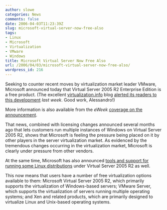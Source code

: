 ```yaml
---
author: slowe
categories: News
comments: false
date: 2006-04-03T11:23:39Z
slug: microsoft-virtual-server-now-free-also
tags:
- Linux
- Microsoft
- Virtualization
- VMware
- Windows
title: Microsoft Virtual Server Now Free Also
url: /2006/04/03/microsoft-virtual-server-now-free-also/
wordpress_id: 216
---
```


Seeking to counter recent moves by virtualization market leader VMware, Microsoft announced today that Virtual Server 2005 R2 Enterprise Edition is a free product. (The excellent [virtualization.info](http://virtualization.info/) blog [alerted its readers to this development](http://www.virtualization.info/2006/03/microsoft-to-release-virtual-server.html) _last week_. Good work, Alessandro!)

More information is also available from the _eWeek_ [coverage on the announcement](http://www.eweek.com/article2/0,1759,1945069,00.asp).

That news, combined with licensing changes announced several months ago that lets customers run multiple instances of Windows on Virtual Server 2005 R2, shows that Microsoft is feeling the pressure being placed on it by other players in the server virtualization market. As evidenced by the tremendous changes occurring in the virtualization market, Microsoft is clearly under pressure from other vendors.

At the same time, Microsoft has also announced [tools and support for running some Linux distributions](http://www.microsoft.com/windowsserversystem/virtualserver/evaluation/news/bulletins/vs05pricing.mspx) under Virtual Server 2005 R2 as well.

This now means that users have a number of free virtualization options available to them: Microsoft Virtual Server 2005 R2, which primarily supports the virtualization of Windows-based servers; VMware Server, which supports the virtualization of servers running multiple operating systems; and Xen and related products, which are primarily designed to virtualize Linux and Unix-based operating systems.
